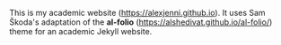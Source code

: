 This is my academic website (https://alexjenni.github.io). It uses Sam Škoda's adaptation of the **al-folio** (https://alshedivat.github.io/al-folio/) theme for an academic Jekyll website.
